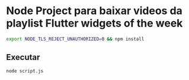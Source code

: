 # Node Project para baixar videos da playlist Flutter widgets of the week


```bash
export NODE_TLS_REJECT_UNAUTHORIZED=0 && npm install
```


## Executar

```bash
node script.js
```